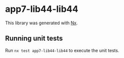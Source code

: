 # app7-lib44-lib44

This library was generated with [Nx](https://nx.dev).

## Running unit tests

Run `nx test app7-lib44-lib44` to execute the unit tests.
